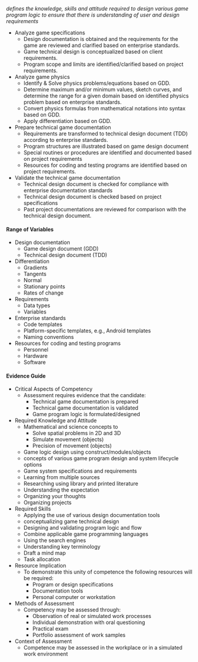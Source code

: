 *defines the knowledge, skills and attitude required to design various game program logic to ensure that there is understanding of user and design requirements*

- Analyze game specifications
	- Design documentation is obtained and the requirements for the game are reviewed and clarified based on enterprise standards.
	- Game technical design is conceptualized based on client requirements.
	- Program scope and limits are identified/clarified based on project requirements.
- Analyze game physics
	- Identify & Solve physics problems/equations based on GDD.
	- Determine maximum and/or minimum values, sketch curves, and determine the range for a given domain based on identified physics problem based on enterprise standards.
	- Convert physics formulas from mathematical notations into syntax based on GDD.
	- Apply differentiation based on GDD.
- Prepare technical game documentation
	- Requirements are transformed to technical design document (TDD) according to enterprise standards.
	- Program structures are illustrated based on game design document
	- Special routines or procedures are identified and documented based on project requirements
	- Resources for coding and testing programs are identified based on project requirements.
- Validate the technical game documentation
	- Technical design document is checked for compliance with enterprise documentation standards
	- Technical design document is checked based on project specifications
	- Past project documentations are reviewed for comparison with the technical design document.

#### Range of Variables

- Design documentation
	- Game design document (GDD)
	- Technical design document (TDD)
- Differentiation
	- Gradients
	- Tangents
	- Normal
	- Stationary points
	- Rates of change
- Requirements
	- Data types
	- Variables
- Enterprise standards
	- Code templates
	- Platform-specific templates, e.g., Android templates
	- Naming conventions
- Resources for coding and testing programs
	- Personnel 
	- Hardware
	- Software

#### Evidence Guide

- Critical Aspects of Competency
	- Assessment requires evidence that the candidate:
		- Technical game documentation is prepared
		- Technical game documentation is validated
		- Game program logic is formulated/designed
- Required Knowledge and Attitude
	- Mathematical and science concepts to
		- Solve spatial problems in 2D and 3D
		- Simulate movement (objects)
		- Precision of movement (objects)
	- Game logic design using construct/modules/objects
	- concepts of various game program design and system lifecycle options
	- Game system specifications and requirements
	- Learning from multiple sources
	- Researching using library and printed literature
	- Understanding the expectation
	- Organizing your thoughts
	- Organizing projects
- Required Skills
	- Applying the use of various design documentation tools
	- conceptualizing game technical design
	- Designing and validating program logic and flow 
	- Combine applicable game programming languages
	- Using the search engines
	- Understanding key terminology
	- Draft a mind map
	- Task allocation
- Resource Implication
	- To demonstrate this unity of competence the following resources will be required:
		- Program or design specifications
		- Documentation tools
		- Personal computer or workstation
- Methods of Assessment
	- Competency may be assessed through:
		- Observation of real or simulated work processes
		- Individual demonstration with oral questioning
		- Practical exam
		- Portfolio assessment of work samples
- Context of Assessment
	- Competence may be assessed in the workplace or in a simulated work environment